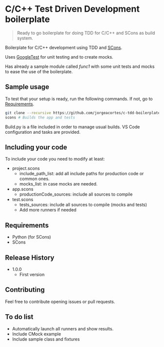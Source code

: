 # C/C++ Test Driven Development boilerplate
> Ready to go boilerplate for doing TDD for C/C++ and SCons as build system.

Boilerplate for C/C++ development using TDD and [SCons](https://github.com/SCons/scons).

Uses [GoogleTest](https://github.com/google/googletest/) for unit testing and to create mocks.

Has already a sample module called _func1_ with some unit tests and mocks to ease the use of the boilerplate.

## Sample usage

To test that your setup is ready, run the following commands. If not, go to [Requirements](#requirements).

```sh
git clone --recursive https://github.com/jorgeacortes/c-tdd-boilerplate
scons # Builds the app and tests
```

Build.py is a file included in order to manage usual builds. VS Code configuration and tasks are provided.

## Including your code

To include your code you need to modify at least:

* project.scons
  * include_path_list: add all include paths for production code or common ones.
  * mocks_list: in case mocks are needed.
* app.scons
  * productionCode_sources: include all sources to compile
* test.scons
  * tests_sources: include all sources to compile (mocks and tests)
  * Add more runners if needed

## Requirements

* Python (for SCons)
* SCons

## Release History

* 1.0.0
    * First version

## Contributing

Feel free to contribute opening issues or pull requests.

## To do list

* Automatically launch all runners and show results.
* Include CMock example
* Include sample class and fixtures
